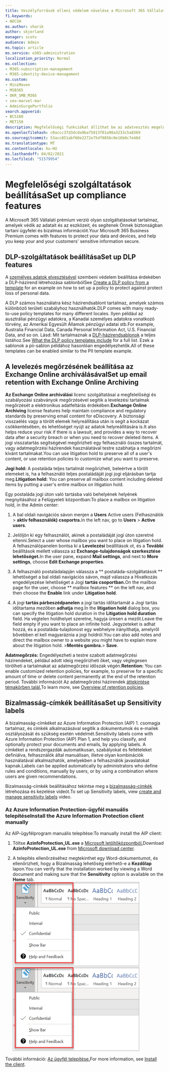 ```yaml
---
title: Veszélyforrások elleni védelem növelése a Microsoft 365 Vállalati prémium verzióban
f1.keywords:
- NOCSH
ms.author: sharik
author: skjerland
manager: scotv
audience: Admin
ms.topic: article
ms.service: o365-administration
localization_priority: Normal
ms.collection:
- M365-subscription-management
- M365-identity-device-management
ms.custom:
- MiniMaven
- MSB365
- OKR_SMB_M365
- seo-marvel-mar
- AdminSurgePortfolio
search.appverid:
- BCS160
- MET150
description: Megfelelőségi funkciókat állíthat be az adatvesztés megelőzése és az ügyfelek bizalmas adatainak biztonságossá tartása érdekében.
ms.openlocfilehash: c0accc37d3dcda9ba75813f01a98a3233c5a8369
ms.sourcegitcommit: 53acc851abf68e2272e75df0856c0e16b0c7e48d
ms.translationtype: MT
ms.contentlocale: hu-HU
ms.lasthandoff: 04/02/2021
ms.locfileid: "51579954"
---
```

# <a name="set-up-compliance-features"></a><span data-ttu-id="e9f12-103">Megfelelőségi szolgáltatások beállítása</span><span class="sxs-lookup"><span data-stu-id="e9f12-103">Set up compliance features</span></span>

<span data-ttu-id="e9f12-104">A Microsoft 365 Vállalati prémium verzió olyan szolgáltatásokat tartalmaz, amelyek védik az adatait és az eszközeit, és segítenek Önnek biztonságban tartani ügyfelei és bizalmas információit.</span><span class="sxs-lookup"><span data-stu-id="e9f12-104">Your Microsoft 365 Business Premium comes with features to protect your data and devices, and help you keep your and your customers' sensitive information secure.</span></span>

## <a name="set-up-dlp-features"></a><span data-ttu-id="e9f12-105">DLP-szolgáltatások beállítása</span><span class="sxs-lookup"><span data-stu-id="e9f12-105">Set up DLP features</span></span>

<span data-ttu-id="e9f12-106">A [személyes adatok elvesztésével](../compliance/create-a-dlp-policy-from-a-template.md) szembeni védelem beállítása érdekében a DLP-házirend létrehozása sablonból</span><span class="sxs-lookup"><span data-stu-id="e9f12-106">See [Create a DLP policy from a template](../compliance/create-a-dlp-policy-from-a-template.md) for an example on how to set up a policy to protect against protect loss of personal data.</span></span> 
  
<span data-ttu-id="e9f12-107">A DLP számos használatra kész házirendsablont tartalmaz, amelyek számos különböző területi szabályhoz használhatók.</span><span class="sxs-lookup"><span data-stu-id="e9f12-107">DLP comes with many ready-to-use policy templates for many different locales.</span></span> <span data-ttu-id="e9f12-108">Ilyen például az ausztráliai pénzügyi adatokra, a Kanadai személyes adatokra vonatkozó törvény, az Amerikai Egyesült Államok pénzügyi adatai stb.</span><span class="sxs-lookup"><span data-stu-id="e9f12-108">For example, Australia Financial Data, Canada Personal Information Act, U.S. Financial Data, and so on.</span></span> <span data-ttu-id="e9f12-109">Lásd: Mit tartalmaznak a [DLP-házirendsablonok](../compliance/what-the-dlp-policy-templates-include.md) a teljes listához.</span><span class="sxs-lookup"><span data-stu-id="e9f12-109">See [What the DLP policy templates include](../compliance/what-the-dlp-policy-templates-include.md) for a full list.</span></span> <span data-ttu-id="e9f12-110">Ezek a sablonok a pii-sablon példához hasonlóan engedélyezhetők.</span><span class="sxs-lookup"><span data-stu-id="e9f12-110">All of these templates can be enabled similar to the PII template example.</span></span> 
  
## <a name="set-up-email-retention-with-exchange-online-archiving"></a><span data-ttu-id="e9f12-111">A levelezés megőrzésének beállítása az Exchange Online archiválásával</span><span class="sxs-lookup"><span data-stu-id="e9f12-111">Set up email retention with Exchange Online Archiving</span></span>

 <span data-ttu-id="e9f12-112">**Az Exchange Online archiválási** licenc szolgáltatásai a megfelelőségi és szabályozási szabványok megőrzésével segítik a levelezési tartalmak megőrzését a elektronikus adatfeltárás érdekében.</span><span class="sxs-lookup"><span data-stu-id="e9f12-112">**Exchange Online Archiving** license features help maintain compliance and regulatory standards by preserving email content for eDiscovery.</span></span> <span data-ttu-id="e9f12-113">A biztonsági visszaélés vagy a törölt elemek helyreállítása után is segít a kockázat csökkentésében, és lehetőséget nyújt az adatok helyreállítására is.</span><span class="sxs-lookup"><span data-stu-id="e9f12-113">It also helps reduce your risk if there is a lawsuit, and provides a way to recover data after a security breach or when you need to recover deleted items.</span></span> <span data-ttu-id="e9f12-114">A jogi visszatartás segítségével megőrizheti egy felhasználó összes tartalmát, vagy adatmegőrzési házirendek használatával testre szabhatja a megőrizni kívánt tartalmakat.</span><span class="sxs-lookup"><span data-stu-id="e9f12-114">You can use litigation hold to preserve all of a user's content, or use retention policies to customize what you want to preserve.</span></span>
  
<span data-ttu-id="e9f12-115">**Jogi hold:** A postaláda teljes tartalmát megőrizheti, beleértve a törölt elemeket is, ha a felhasználó teljes postaládáját jogi jogi eljárásban tartja meg.</span><span class="sxs-lookup"><span data-stu-id="e9f12-115">**Litigation hold:** You can preserve all mailbox content including deleted items by putting a user's entire mailbox on litigation hold.</span></span> 
    
<span data-ttu-id="e9f12-116">Egy postaláda jogi úton való tartásba való behelyének helyének megnyitásához a Felügyeleti központban:</span><span class="sxs-lookup"><span data-stu-id="e9f12-116">To place a mailbox on litigation hold, in the Admin center:</span></span>
    
1. <span data-ttu-id="e9f12-117">A bal oldali navigációs sávon menjen a **Users** Active users (Felhasználók \> **aktív felhasználók) csoportra.**</span><span class="sxs-lookup"><span data-stu-id="e9f12-117">In the left nav, go to **Users** \> **Active users**.</span></span>
    
2. <span data-ttu-id="e9f12-118">Jelöljön ki egy felhasználót, akinek a postaládáját jogi úton szeretné eltenni.</span><span class="sxs-lookup"><span data-stu-id="e9f12-118">Select a user whose mailbox you want to place on litigation hold.</span></span> <span data-ttu-id="e9f12-119">A felhasználópanelen bontsa ki a **Levelezési** beállítások ot, és a **További** beállítások mellett válassza az **Exchange-tulajdonságok szerkesztése lehetőséget.**</span><span class="sxs-lookup"><span data-stu-id="e9f12-119">In the user pane, expand **Mail settings**, and next to **More settings**, choose **Edit Exchange properties**.</span></span>
    
3. <span data-ttu-id="e9f12-120">A felhasználó postaládalapján válassza a \*\* postaláda-szolgáltatások  \*\* lehetőséget a bal oldali navigációs sávon, majd válassza a Hivatkozás engedélyezése lehetőséget a Jogi **tartás csoportban.**</span><span class="sxs-lookup"><span data-stu-id="e9f12-120">On the mailbox page for the user, choose \*\* mailbox features \*\* on the left nav, and then choose the **Enable** link under **Litigation hold**.</span></span>
    
4. <span data-ttu-id="e9f12-121">A jogi **tartás párbeszédpanelen** a jogi tartás időtartamát a Jogi tartás időtartama mezőben **adhatja** meg.</span><span class="sxs-lookup"><span data-stu-id="e9f12-121">In the **litigation hold** dialog box, you can specify the litigation hold duration in the **Litigation hold duration** field.</span></span> <span data-ttu-id="e9f12-122">Ha végtelen holdhelyet szeretne, hagyja üresen a mezőt.</span><span class="sxs-lookup"><span data-stu-id="e9f12-122">Leave the field empty if you want to place an infinite hold.</span></span> <span data-ttu-id="e9f12-123">Jegyzeteket is adhat hozzá, és a postaláda-tulajdonost egy webhelyre irányíthatja, amelyről bővebben el kell magyaráznia a jogi holdról.</span><span class="sxs-lookup"><span data-stu-id="e9f12-123">You can also add notes and direct the mailbox owner to a website you might have to explain more about the litigation hold.</span></span> <span data-ttu-id="e9f12-124">\>**Mentés gombra.**</span><span class="sxs-lookup"><span data-stu-id="e9f12-124">\> **Save**.</span></span>
    
<span data-ttu-id="e9f12-125">**Adatmegőrzés:** Engedélyezheti a testre szabott adatmegőrzési házirendeket, például adott ideig megőrizheti őket, vagy véglegesen törölheti a tartalmakat az adatmegőrzési időszak végén.</span><span class="sxs-lookup"><span data-stu-id="e9f12-125">**Retention:** You can enable customized retention policies, for example, to preserve for a specific amount of time or delete content permanently at the end of the retention period.</span></span> <span data-ttu-id="e9f12-126">További információt Az adatmegőrzési házirendek [áttekintése témakörben talál.](../compliance/retention.md)</span><span class="sxs-lookup"><span data-stu-id="e9f12-126">To learn more, see [Overview of retention policies](../compliance/retention.md).</span></span>

## <a name="set-up-sensitivity-labels"></a><span data-ttu-id="e9f12-127">Bizalmasság-címkék beállítása</span><span class="sxs-lookup"><span data-stu-id="e9f12-127">Set up Sensitivity labels</span></span>

<span data-ttu-id="e9f12-128">A bizalmasság-címkéket az Azure Information Protection (AIP) 1. csomagja tartalmaz, és címkék alkalmazásával segítik a dokumentumok és e-mailek osztályozását és szükség esetén védelmét.</span><span class="sxs-lookup"><span data-stu-id="e9f12-128">Sensitivity labels come with Azure Information Protection (AIP) Plan 1, and help you classify, and optionally protect your documents and emails, by applying labels.</span></span> <span data-ttu-id="e9f12-129">A címkéket a rendszergazdák automatikusan, szabályokat és feltételeket definiálva, felhasználók által manuálisan, illetve olyan kombinációk használatával alkalmazhatók, amelyekben a felhasználók javaslatokat kapnak.</span><span class="sxs-lookup"><span data-stu-id="e9f12-129">Labels can be applied automatically by administrators who define rules and conditions, manually by users, or by using a combination where users are given recommendations.</span></span>

<span data-ttu-id="e9f12-130">Bizalmasság-címkék beállításához tekintse meg a [bizalmasság-címkék](https://support.microsoft.com/office/2fb96b54-7dd2-4f0c-ac8d-170790d4b8b9) létrehozása és kezelése videót.</span><span class="sxs-lookup"><span data-stu-id="e9f12-130">To set up Sensitivity labels, view [create and manage sensitivity labels](https://support.microsoft.com/office/2fb96b54-7dd2-4f0c-ac8d-170790d4b8b9) video.</span></span>



### <a name="install-the-azure-information-protection-client-manually"></a><span data-ttu-id="e9f12-131">Az Azure Information Protection-ügyfél manuális telepítése</span><span class="sxs-lookup"><span data-stu-id="e9f12-131">Install the Azure Information Protection client manually</span></span>

<span data-ttu-id="e9f12-132">Az AIP-ügyfélprogram manuális telepítése:</span><span class="sxs-lookup"><span data-stu-id="e9f12-132">To manually install the AIP client:</span></span>

1. <span data-ttu-id="e9f12-133">Töltse **AzinfoProtection_UL.exe** a [Microsoft letöltőközpontból.](https://www.microsoft.com/download/details.aspx?id=53018)</span><span class="sxs-lookup"><span data-stu-id="e9f12-133">Download **AzinfoProtection_UL.exe** from [Microsoft download center](https://www.microsoft.com/download/details.aspx?id=53018).</span></span>
 
2. <span data-ttu-id="e9f12-134">A telepítés ellenőrzéséhez megtekinthet egy Word-dokumentumot,  és ellenőrizheti, hogy a Bizalmasság lehetőség elérhető-e a **Kezdőlap** lapon.</span><span class="sxs-lookup"><span data-stu-id="e9f12-134">You can verify that the installation worked by viewing a Word document and making sure that the **Sensitivity** option is available on the **Home** tab.</span></span>
<br/><span data-ttu-id="e9f12-135">![A Védelem lap legördülő menüje egy Word-dokumentumban.](../media/word-sensitivity.png)</span><span class="sxs-lookup"><span data-stu-id="e9f12-135">![Protection tab drop-down in a Word document.](../media/word-sensitivity.png)</span></span>

<span data-ttu-id="e9f12-136">További információ: [Az ügyfél telepítése.](/azure/information-protection/infoprotect-tutorial-step3)</span><span class="sxs-lookup"><span data-stu-id="e9f12-136">For more information, see [Install the client](/azure/information-protection/infoprotect-tutorial-step3).</span></span>